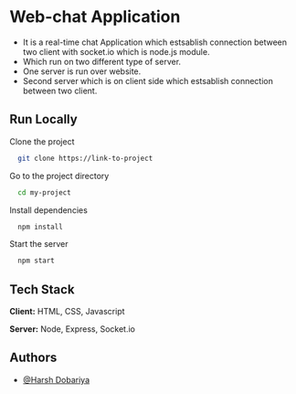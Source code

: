 
# Web-chat Application

- It is a real-time chat Application which estsablish connection between two client with socket.io which is node.js module.
- Which run on two different type of server.
- One server is run over website.
- Second server which is on client side which estsablish connection between two client.

## Run Locally

Clone the project

```bash
  git clone https://link-to-project
```

Go to the project directory

```bash
  cd my-project
```

Install dependencies

```bash
  npm install
```

Start the server

```bash
  npm start
```


## Tech Stack

**Client:** HTML, CSS, Javascript

**Server:** Node, Express, Socket.io


## Authors

- [@Harsh Dobariya](https://github.com/Harsh-Dobariya)